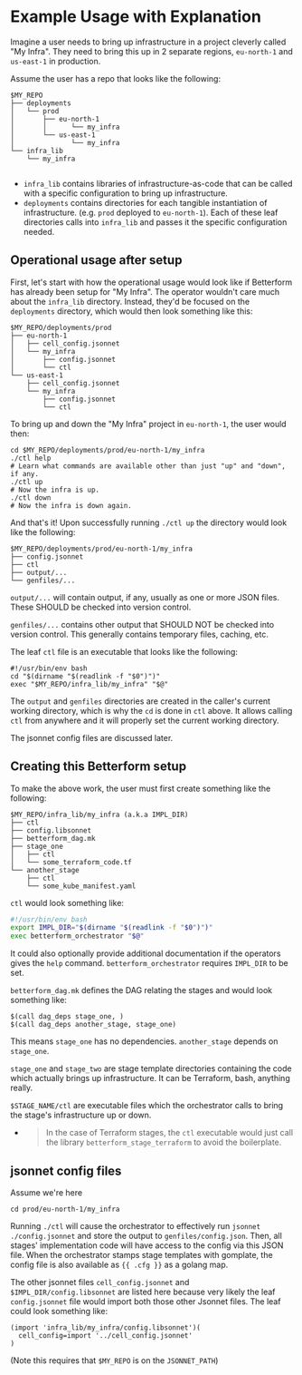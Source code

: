 
# Example Usage with Explanation

Imagine a user needs to bring up infrastructure in a project cleverly called "My
Infra".  They need to bring this up in 2 separate regions, `eu-north-1` and
`us-east-1` in production.

Assume the user has a repo that looks like the following:
```
$MY_REPO
├── deployments
│   └── prod
│       ├── eu-north-1
│       │      └── my_infra
│       └── us-east-1
│              └── my_infra
└── infra_lib
    └── my_infra
 
``` 

- `infra_lib` contains libraries of infrastructure-as-code that can be called
  with a specific configuration to bring up infrastructure.
- `deployments` contains directories for each tangible instantiation of
  infrastructure.  (e.g. `prod` deployed to `eu-north-1`).  Each of these leaf
  directories calls into `infra_lib` and passes it the specific configuration
  needed.

## Operational usage after setup

First, let's start with how the operational usage would look like if Betterform
has already been setup for "My Infra".  The operator wouldn't care much about
the `infra_lib` directory.  Instead, they'd be focused on the `deployments`
directory, which would then look something like this:

```
$MY_REPO/deployments/prod
├── eu-north-1
│   ├── cell_config.jsonnet
│   └── my_infra
│       ├── config.jsonnet
│       └── ctl
└── us-east-1
    ├── cell_config.jsonnet
    └── my_infra
        ├── config.jsonnet
        └── ctl
```

To bring up and down the "My Infra" project in `eu-north-1`, the user would then:
```
cd $MY_REPO/deployments/prod/eu-north-1/my_infra
./ctl help
# Learn what commands are available other than just "up" and "down", if any.
./ctl up
# Now the infra is up.
./ctl down
# Now the infra is down again.
```

And that's it! Upon successfully running `./ctl up` the directory would look
like the following:
```
$MY_REPO/deployments/prod/eu-north-1/my_infra
├── config.jsonnet
├── ctl
├── output/...
└── genfiles/...
```

`output/...` will contain output, if any, usually as one or more JSON files.
These SHOULD be checked into version control.

`genfiles/...` contains other output that SHOULD NOT be checked into version
control.  This generally contains temporary files, caching, etc.

The leaf `ctl` file is an executable that looks like the following: 
```
#!/usr/bin/env bash
cd "$(dirname "$(readlink -f "$0")")"
exec "$MY_REPO/infra_lib/my_infra" "$@"
```

The `output` and `genfiles` directories are created in the caller's current
working directory, which is why the `cd` is done in `ctl` above.  It allows
calling `ctl` from anywhere and it will properly set the current working
directory.

The jsonnet config files are discussed later.

## Creating this Betterform setup

To make the above work, the user must first create something like the following:
```
$MY_REPO/infra_lib/my_infra (a.k.a IMPL_DIR)
├── ctl
├── config.libsonnet
├── betterform_dag.mk
├── stage_one
│   ├── ctl
│   └── some_terraform_code.tf
└── another_stage
    ├── ctl
    └── some_kube_manifest.yaml
```

`ctl` would look something like:
```bash
#!/usr/bin/env bash
export IMPL_DIR="$(dirname "$(readlink -f "$0")")"
exec betterform_orchestrator "$@"
```


It could also optionally provide additional documentation if the operators gives
the `help` command.  `betterform_orchestrator` requires `IMPL_DIR` to be set.

`betterform_dag.mk` defines the DAG relating the stages and would look something
like:
```make
$(call dag_deps stage_one, )
$(call dag_deps another_stage, stage_one)
```
This means  `stage_one` has no dependencies. `another_stage` depends on
`stage_one`.

`stage_one` and `stage_two` are stage template directories containing the code
which actually brings up infrastructure. It can be Terraform, bash, anything
really.

`$STAGE_NAME/ctl` are executable files which the orchestrator calls to bring the
stage's infrastructure up or down.
- > In the case of Terraform stages, the `ctl` executable would just call the
  > library `betterform_stage_terraform` to avoid the boilerplate.


## jsonnet config files

Assume we're here
```
cd prod/eu-north-1/my_infra
```

Running `./ctl` will cause the orchestrator to effectively run `jsonnet
./config.jsonnet` and store the output to `genfiles/config.json`.  Then, all
stages' implementation code will have access to the config via this JSON file.
When the orchestrator stamps stage templates with gomplate, the config file is
also available as `{{ .cfg }}` as a golang map.

The other jsonnet files `cell_config.jsonnet` and `$IMPL_DIR/config.libsonnet`
are listed here because very likely the leaf `config.jsonnet` file would import
both those other Jsonnet files.  The leaf could look something like:
```
(import 'infra_lib/my_infra/config.libsonnet')(
  cell_config=import '../cell_config.jsonnet'
)
```
(Note this requires that `$MY_REPO` is on the `JSONNET_PATH`)

